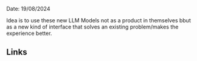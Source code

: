 Date: 19/08/2024

Idea is to use these new LLM Models not as a product in themselves bbut as a new kind of interface that solves an existing problem/makes the experience better.




## Links

